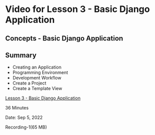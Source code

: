 # Video for Lesson 3 - Basic Django Application

## Concepts - Basic Django Application

## Summary
* Creating an Application
* Programming Environment
* Development Workflow
* Create a Project
* Create a Template View


[Lesson 3 - Basic Django Application](https://unco.zoom.us/rec/share/L05z0Cvt_dW4i3h1sNXeOwhgHEopN4p3RtIMoezk7daMOZsZCP3DHuJ7VLGge3B1.O9Ir9jt6Ciluehb9)


36 Minutes

Date: Sep 5, 2022 

Recording-1(65 MB)

